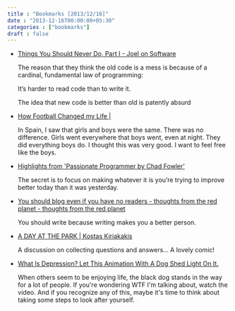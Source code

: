 ```yaml
---
title : "Bookmarks [2013/12/16]"
date : "2013-12-16T00:00:00+05:30"
categories : ["bookmarks"]
draft : false
---
```


-   [Things You Should Never Do, Part I - Joel on Software](http://www.joelonsoftware.com/articles/fog0000000069.html)

    The reason that they think the old code is a mess is because of a
    cardinal, fundamental law of programming:

    It’s harder to read code than to write it.

    The idea that new code is better than old is patently absurd

-   [How Football Changed my Life |](http://rosethomson.wordpress.com/2013/12/10/how-football-changed-my-life/)

    In Spain, I saw that girls and boys were the same. There was no
    difference. Girls went everywhere that boys went, even at
    night. They did everything boys do. I thought this was very good. I
    want to feel free like the boys.

-   [Highlights from 'Passionate Programmer by Chad Fowler'](http://blog.flaper87.com/post/529630cc0f06d3696f9fd518/)

    The secret is to focus on making whatever it is you’re trying to
    improve better today than it was yesterday.

-   [You should blog even if you have no readers - thoughts from the red planet - thoughts from the red planet](http://nathanmarz.com/blog/you-should-blog-even-if-you-have-no-readers.html/)

    You should write because writing makes you a better person.

-   [A DAY AT THE PARK | Kostas Kiriakakis](http://kiriakakis.net/comics/mused/a-day-at-the-park)

    A discussion on collecting questions and answers... A lovely comic!

-   [What Is Depression? Let This Animation With A Dog Shed Light On It.](http://www.upworthy.com/what-is-depression-let-this-animation-with-a-dog-shed-light-on-it)

    When others seem to be enjoying life, the black dog stands in the
    way for a lot of people. If you're wondering WTF I'm talking about,
    watch the video. And if you recognize any of this, maybe it's time
    to think about taking some steps to look after yourself.
